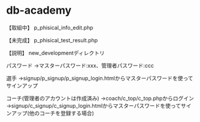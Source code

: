 # db-academy

【取組中】
p_phisical_info_edit.php

【未完成】
p_phisical_test_result.php

【説明】
new_developmentディレクトリ

パスワード
→マスターパスワード:xxx、管理者パスワード:ccc

選手
→signup/p_signup/p_signup_login.htmlからマスターパスワードを使ってサインアップ

コーチ(管理者のアカウントは作成済み)
→coach/c_top/c_top.phpからログイン
→signup/c_signup/c_signup_login.htmlからマスターパスワードを使ってサインアップ(他のコーチを登録する場合)
